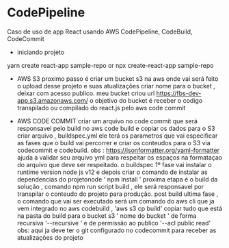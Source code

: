 # CodePipeline
 Caso de uso de app React usando AWS CodePipeline, CodeBuild, CodeCommit

 - iniciando projeto

 yarn create react-app sample-repo
 or
 npx create-react-app sample-repo

- AWS S3
proximo passo é criar um bucket s3 na aws onde vai será feito o upload desse projeto e suas atualizações
criar nome para o bucket , deixar com acesso publico.
meu bucket criou url  https://fbs-dev-app.s3.amazonaws.com/
o objetivo do bucket é receber o codigo transpilado ou compilado do react.js  pelo aws code commit

- AWS CODE COMMIT
  criar um arquivo no code commit que será responsavel pelo build  no aws code build e copiar os dados para o S3
  criar arquivo , buildspec.yml  ele terá os parametros que vai especificar as fases que o build vai percorrer e criar os conteudos para o S3 via codecommit e codebuild.    obs : https://jsonformatter.org/yaml-formatter  ajuda a validar seu arquivo yml para respeitar os espaços na formataçao do arquivo que deve ser respeitado.
  o buildspec 1º fase vai instalar o runtime version node js v12 e depois criar o comando de instalar as dependencias do projetonode ' npm install ' 
  proxima etapa é o build da solução , comando npm run script build , ele será responsavel por transpilar o conteudo do projeto para produção.
  post build ultima fase , o comando que vai ser executado será um comando do aws cli que ja vem integrado no aws codebuild , 'aws s3 cp build'  copiar tudo que está na pasta do build para o bucket s3 ' nome do bucket  ' de forma recursiva '--recursive '  e de permissão ao publico '--acl public read'
  obs: aqui ja deve ter o git configurado no codecommit para receber as atualizações do projeto